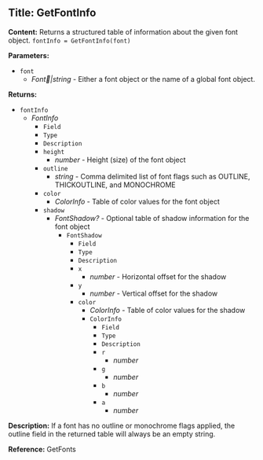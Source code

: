 ## Title: GetFontInfo

**Content:**
Returns a structured table of information about the given font object.
`fontInfo = GetFontInfo(font)`

**Parameters:**
- `font`
  - *Font🔗|string* - Either a font object or the name of a global font object.

**Returns:**
- `fontInfo`
  - *FontInfo*
    - `Field`
    - `Type`
    - `Description`
    - `height`
      - *number* - Height (size) of the font object
    - `outline`
      - *string* - Comma delimited list of font flags such as OUTLINE, THICKOUTLINE, and MONOCHROME
    - `color`
      - *ColorInfo* - Table of color values for the font object
    - `shadow`
      - *FontShadow?* - Optional table of shadow information for the font object
        - `FontShadow`
          - `Field`
          - `Type`
          - `Description`
          - `x`
            - *number* - Horizontal offset for the shadow
          - `y`
            - *number* - Vertical offset for the shadow
          - `color`
            - *ColorInfo* - Table of color values for the shadow
            - `ColorInfo`
              - `Field`
              - `Type`
              - `Description`
              - `r`
                - *number*
              - `g`
                - *number*
              - `b`
                - *number*
              - `a`
                - *number*

**Description:**
If a font has no outline or monochrome flags applied, the outline field in the returned table will always be an empty string.

**Reference:**
GetFonts